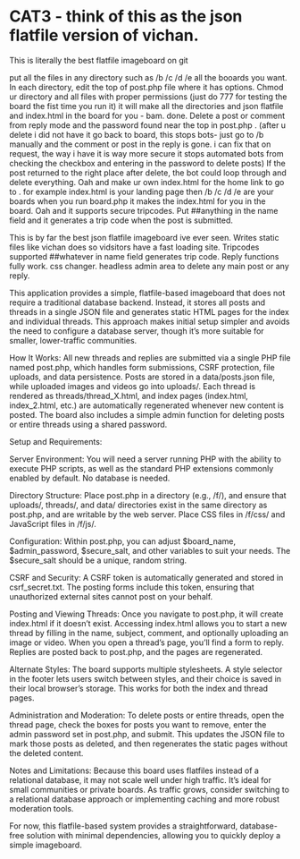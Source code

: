 # CAT3 - think of this as the json flatfile version of vichan. 




This is literally the best flatfile imageboard on git

put all the files in any directory such as /b /c /d /e all the booards you want. In each directory, edit the top of post.php file where it has options. Chmod ur directory and all files  with proper permissions (just do 777 for testing the board the fist time you run it)  it will make all the directories and json flatfile and index.html in the board for you - bam. done. Delete a post or comment from reply mode and the password found near the top in post.php . (after u delete i did not have it go back to board, this stops bots- just go to /b manually and the comment or post in the reply is gone. i can fix that on request, the way i have it is way more secure it stops automated bots from checking the checkbox and entering in the password to delete posts) If the post returned to the right place after delete, the bot could loop through and delete everything. Oah and make ur own index.html for the home link to go to . for example index.html is your landing page then /b /c /d /e are your boards when you run board.php it makes the index.html for you in the board. Oah and it supports secure tripcodes. Put ##anything in the name field and it generates a trip code when the post is submitted.  











This is by far the best json flatfile imageboard ive ever seen. Writes static files like vichan does so vidsitors have a fast loading site. Tripcodes supported ##whatever in name field generates trip code. Reply functions fully work. css changer. headless admin area to delete any main post or any reply. 




This application provides a simple, flatfile-based imageboard that does not require a traditional database backend. Instead, it stores all posts and threads in a single JSON file and generates static HTML pages for the index and individual threads. This approach makes initial setup simpler and avoids the need to configure a database server, though it’s more suitable for smaller, lower-traffic communities.

How It Works:
All new threads and replies are submitted via a single PHP file named post.php, which handles form submissions, CSRF protection, file uploads, and data persistence. Posts are stored in a data/posts.json file, while uploaded images and videos go into uploads/. Each thread is rendered as threads/thread_X.html, and index pages (index.html, index_2.html, etc.) are automatically regenerated whenever new content is posted. The board also includes a simple admin function for deleting posts or entire threads using a shared password.

Setup and Requirements:

Server Environment:
You will need a server running PHP with the ability to execute PHP scripts, as well as the standard PHP extensions commonly enabled by default. No database is needed.

Directory Structure:
Place post.php in a directory (e.g., /f/), and ensure that uploads/, threads/, and data/ directories exist in the same directory as post.php, and are writable by the web server. Place CSS files in /f/css/ and JavaScript files in /f/js/.

Configuration:
Within post.php, you can adjust $board_name, $admin_password, $secure_salt, and other variables to suit your needs. The $secure_salt should be a unique, random string.

CSRF and Security:
A CSRF token is automatically generated and stored in csrf_secret.txt. The posting forms include this token, ensuring that unauthorized external sites cannot post on your behalf.

Posting and Viewing Threads:
Once you navigate to post.php, it will create index.html if it doesn’t exist. Accessing index.html allows you to start a new thread by filling in the name, subject, comment, and optionally uploading an image or video. When you open a thread’s page, you’ll find a form to reply. Replies are posted back to post.php, and the pages are regenerated.

Alternate Styles:
The board supports multiple stylesheets. A style selector in the footer lets users switch between styles, and their choice is saved in their local browser’s storage. This works for both the index and thread pages.

Administration and Moderation:
To delete posts or entire threads, open the thread page, check the boxes for posts you want to remove, enter the admin password set in post.php, and submit. This updates the JSON file to mark those posts as deleted, and then regenerates the static pages without the deleted content.

Notes and Limitations:
Because this board uses flatfiles instead of a relational database, it may not scale well under high traffic. It’s ideal for small communities or private boards. As traffic grows, consider switching to a relational database approach or implementing caching and more robust moderation tools.

For now, this flatfile-based system provides a straightforward, database-free solution with minimal dependencies, allowing you to quickly deploy a simple imageboard.
